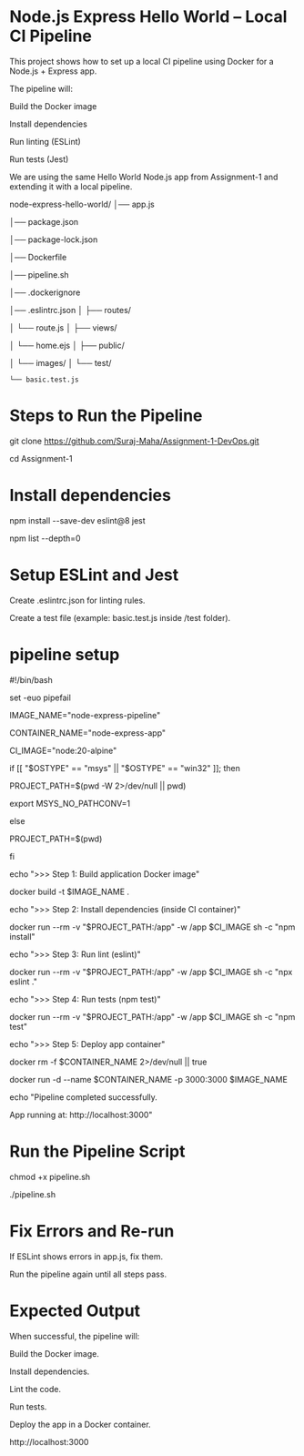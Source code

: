 # Node.js Express Hello World – Local CI Pipeline

This project shows how to set up a local CI pipeline using Docker for a Node.js + Express app.

The pipeline will:

Build the Docker image

Install dependencies

Run linting (ESLint)

Run tests (Jest)

We are using the same Hello World Node.js app from Assignment-1 and extending it with a local pipeline.

node-express-hello-world/
│── app.js

│── package.json

│── package-lock.json

│── Dockerfile

│── pipeline.sh

│── .dockerignore

│── .eslintrc.json
│
├── routes/

│   └── route.js
│
├── views/

│   └── home.ejs
│
├── public/

│   └── images/
│
└── test/

    └── basic.test.js

# Steps to Run the Pipeline

git clone https://github.com/Suraj-Maha/Assignment-1-DevOps.git

cd Assignment-1

# Install dependencies

npm install --save-dev eslint@8 jest

npm list --depth=0

# Setup ESLint and Jest

Create .eslintrc.json for linting rules.

Create a test file (example: basic.test.js inside /test folder).

# pipeline setup

#!/bin/bash

set -euo pipefail

IMAGE_NAME="node-express-pipeline"

CONTAINER_NAME="node-express-app"

CI_IMAGE="node:20-alpine"

if [[ "$OSTYPE" == "msys" || "$OSTYPE" == "win32" ]]; then

  PROJECT_PATH=$(pwd -W 2>/dev/null || pwd)
  
  export MSYS_NO_PATHCONV=1
  
else

  PROJECT_PATH=$(pwd)
  
fi

echo ">>> Step 1: Build application Docker image"

docker build -t $IMAGE_NAME .

echo ">>> Step 2: Install dependencies (inside CI container)"

docker run --rm -v "$PROJECT_PATH:/app" -w /app $CI_IMAGE sh -c "npm install"

echo ">>> Step 3: Run lint (eslint)"

docker run --rm -v "$PROJECT_PATH:/app" -w /app $CI_IMAGE sh -c "npx eslint ."

echo ">>> Step 4: Run tests (npm test)"

docker run --rm -v "$PROJECT_PATH:/app" -w /app $CI_IMAGE sh -c "npm test"

echo ">>> Step 5: Deploy app container"

docker rm -f $CONTAINER_NAME 2>/dev/null || true

docker run -d --name $CONTAINER_NAME -p 3000:3000 $IMAGE_NAME

echo "Pipeline completed successfully.

App running at: http://localhost:3000"


# Run the Pipeline Script

chmod +x pipeline.sh

./pipeline.sh


# Fix Errors and Re-run

If ESLint shows errors in app.js, fix them.

Run the pipeline again until all steps pass.


# Expected Output

When successful, the pipeline will:

Build the Docker image.

Install dependencies.

Lint the code.

Run tests.

Deploy the app in a Docker container.


 http://localhost:3000












```  
